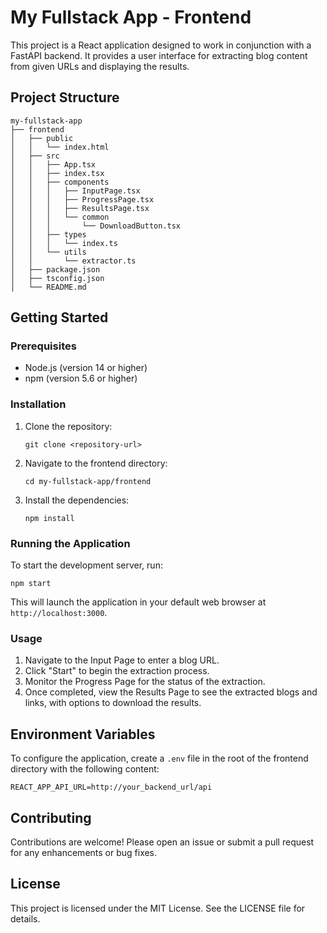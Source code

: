 # My Fullstack App - Frontend

This project is a React application designed to work in conjunction with a FastAPI backend. It provides a user interface for extracting blog content from given URLs and displaying the results.

## Project Structure

```
my-fullstack-app
├── frontend
│   ├── public
│   │   └── index.html
│   ├── src
│   │   ├── App.tsx
│   │   ├── index.tsx
│   │   ├── components
│   │   │   ├── InputPage.tsx
│   │   │   ├── ProgressPage.tsx
│   │   │   ├── ResultsPage.tsx
│   │   │   └── common
│   │   │       └── DownloadButton.tsx
│   │   ├── types
│   │   │   └── index.ts
│   │   └── utils
│   │       └── extractor.ts
│   ├── package.json
│   ├── tsconfig.json
│   └── README.md
```

## Getting Started

### Prerequisites

- Node.js (version 14 or higher)
- npm (version 5.6 or higher)

### Installation

1. Clone the repository:
   ```
   git clone <repository-url>
   ```
2. Navigate to the frontend directory:
   ```
   cd my-fullstack-app/frontend
   ```
3. Install the dependencies:
   ```
   npm install
   ```

### Running the Application

To start the development server, run:
```
npm start
```
This will launch the application in your default web browser at `http://localhost:3000`.

### Usage

1. Navigate to the Input Page to enter a blog URL.
2. Click "Start" to begin the extraction process.
3. Monitor the Progress Page for the status of the extraction.
4. Once completed, view the Results Page to see the extracted blogs and links, with options to download the results.

## Environment Variables

To configure the application, create a `.env` file in the root of the frontend directory with the following content:
```
REACT_APP_API_URL=http://your_backend_url/api
```

## Contributing

Contributions are welcome! Please open an issue or submit a pull request for any enhancements or bug fixes.

## License

This project is licensed under the MIT License. See the LICENSE file for details.
